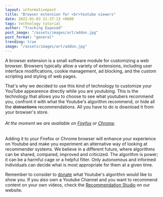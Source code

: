 ```yaml
---
layout: informativepost
title: "Browser extension for <br>Youtube viewers"
date: 2022-01-03 21:37:13 +0600
tags: technology tutorial 
author: "Tracking Exposed"
post_image: "/assets/images/art/addon.jpg"
post_format: "general"
trending: true
image: "/assets/images/art/addon.jpg"
---
```


A browser extension is a small software module for customizing a web browser. Browsers typically allow a variety of extensions, including user interface modifications, cookie management, ad blocking, and the custom scripting and styling of web pages. 

That's why we decided to use this kind of technology to customize your YouTube appearence directly while you are youtubing. This is the technology that allows you to choose to see what youtubers recommend you, confront it with what the Youtube's algorithm recommend, or hide all the ~~distractions~~ recommendations. All you have to do is download it from your browser's store. 

###### At the moment we are available on [Firefox][addon-mozilla] or [Chrome][extension-chrome].

Adding it to your Firefox or Chrome browser will enhance your experience on Youtube and make you experiment an alternative way of looking at recommender systems. We believe in a different future, where algorithms can be shared, compared, improved and criticized. The algorithm is power; it can be a harmful cage or a helpful filter. Only autonomous and informed individuals can decide what is most appropriate for them at a given time.

Remember to consider to [donate][donate] what Youtube's algorithm would like to show you.
If you also own a Youtube Channel and you want to recommend content on your own videos, check the [Recommendation Studio][studio] on our website. 

[donate]: /data-donation
[studio]: /studio
[addon-mozilla]: https://addons.mozilla.org/en-US/firefox/addon/youchoose-ai/
[extension-chrome]: https://chrome.google.com/webstore/detail/youchooseai/lgmednoogihobpaccmabclghbmjiidkh